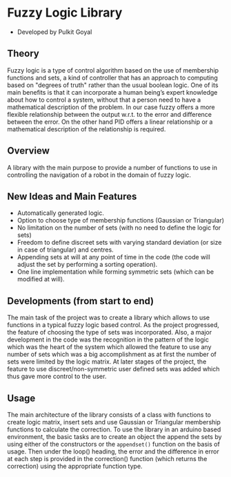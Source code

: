 # Fuzzy Logic Library

- Developed by Pulkit Goyal

## Theory

Fuzzy logic is a type of control algorithm based on the use of membership functions and sets, a kind of controller that has an approach to computing based on "degrees of truth" rather than the usual boolean logic.
One of its main benefits is that it can incorporate a human being’s expert knowledge about how to control a system, without that a person need to have a mathematical description of the problem.
In our case fuzzy offers a more flexible relationship between the output w.r.t. to the error and difference between the error. On the other hand PID offers a linear relationship or a mathematical description of the relationship is required.

## Overview

A library with the main purpose to provide a number of functions to use in controlling the navigation of a robot in the domain of fuzzy logic.

## New Ideas and Main Features

- Automatically generated logic.
- Option to choose type of membership functions (Gaussian or Triangular)
- No limitation on the number of sets (with no need to define the logic for sets)
- Freedom to define discreet sets with varying standard deviation (or size in case of triangular) and centres.
- Appending sets at will at any point of time in the code (the code will adjust the set by performing a sorting operation).
- One line implementation while forming symmetric sets (which can be modified at will).

## Developments (from start to end)

The main task of the project was to create a library which allows to use functions in a typical fuzzy logic based control. As the project progressed, the feature of choosing the type of sets was incorporated. Also, a major development in the code was the recognition in the pattern of the logic which was the heart of the system which allowed the feature to use any number of sets which was a big accomplishment as at first the number of sets were limited by the logic matrix. At later stages of the project, the feature to use discreet/non-symmetric user defined sets was added which thus gave more control to the user.

## Usage

The main architecture of the library consists of a class with functions to create logic matrix, insert sets and use Gaussian or Triangular membership functions to calculate the correction. To use the library in an arduino based environment, the basic tasks are to create an object the append the sets by using either of the constructors or the `appendset()` function on the basis of usage. Then under the loop() heading, the error and the difference in error at each step is provided in the correction() function (which returns the correction) using the appropriate function type.
